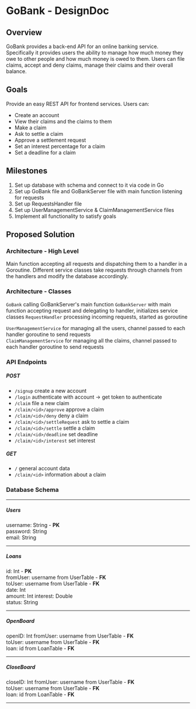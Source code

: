 # GoBank - DesignDoc

## Overview
GoBank provides a back-end API for an online banking service.  
Specifically it provides users the ability to manage how much money they owe to other people and how much money is owed to them.
Users can file claims, accept and deny claims, manage their claims and their overall balance.

## Goals
Provide an easy REST API for frontend services.
Users can:  
- Create an account
- View their claims and the claims to them
- Make a claim
- Ask to settle a claim
- Approve a settlement request
- Set an interest percentage for a claim
- Set a deadline for a claim

## Milestones
1. Set up database with schema and connect to it via code in Go
2. Set up GoBank file and GoBankServer file with main function listening for requests
3. Set up RequestsHandler file
4. Set up UserManagementService & ClaimManagementService files
5. Implement all functionality to satisfy goals

## Proposed Solution

### Architecture - High Level
Main function accepting all requests and dispatching them to a handler in a Goroutine.
Different service classes take requests through channels from the handlers and modify the database accordingly.


### Architecture - Classes
`GoBank` calling GoBankServer's main function 
`GoBankServer` with main function accepting request and delegating to handler, initializes service classes
`RequestHandler` processing incoming requests, started as goroutine  

`UserManagementService` for managing all the users, channel passed to each handler goroutine to send requests  
`ClaimManagementService` for managing all the claims, channel passed to each handler goroutine to send requests


### API Endpoints

##### POST
- `/signup` create a new account
- `/login` authenticate with account -> get token to authenticate
- `/claim` file a new claim
- `/claim/<id>/approve` approve a claim
- `/claim/<id>/deny` deny a claim
- `/claim/<id>/settleRequest` ask to settle a claim
- `/claim/<id>/settle` settle a claim
- `/claim/<id>/deadline` set deadline
- `/claim/<id>/interest` set interest

##### GET
- `/` general account data
- `/claim/<id>` information about a claim


### Database Schema

---

##### Users
username: String - **PK**  
password: String  
email: String  

---

##### Loans  
id: Int - **PK**  
fromUser: username from UserTable - **FK**    
toUser: username from UserTable - **FK**    
date: Int    
amount: Int
interest: Double  
status: String  

---

##### OpenBoard
openID: Int
fromUser:  username from UserTable - **FK**  
toUser:  username from UserTable - **FK**  
loan:  id from LoanTable - **FK**

---

##### CloseBoard
closeID: Int
fromUser:  username from UserTable - **FK**  
toUser:  username from UserTable - **FK**  
loan:  id from LoanTable - **FK**

---


